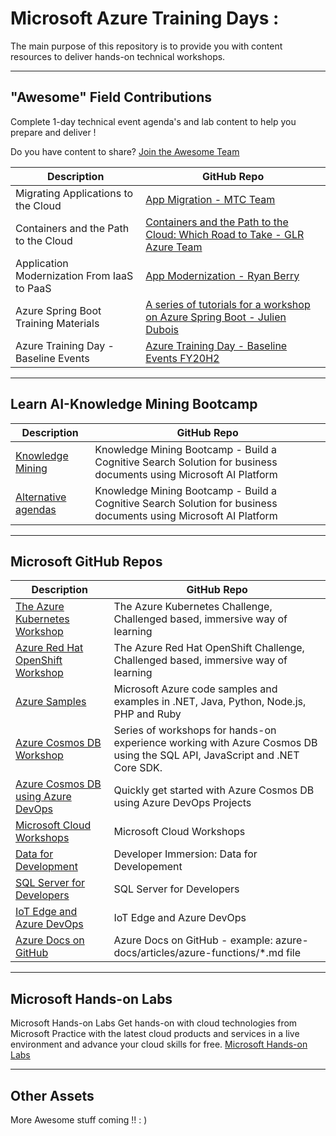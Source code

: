 # Microsoft Azure Training Days :
The main purpose of this repository is to provide you with content resources to deliver hands-on technical workshops.




<!--

    | Header 1 | Header 2 |
    | ----| ---|
    |Loooooooooooooong item 1 | looooooooooong item 2 | 

    [Contact Us](mailto:usdev@microsoft.com)


- [Microsoft Azure Training Days :](#microsoft-azure-training-days)
  - ["Awesome" Field Contributions](#%22awesome%22-field-contributions)
  - [Learn AI-Knowledge Mining Bootcamp](#learn-ai-knowledge-mining-bootcamp)
  - [Microsoft GitHub Repos](#microsoft-github-repos)
  - [Microsoft Hands-on Labs](#microsoft-hands-on-labs)
  - [Other Assets](#other-assets)

---

-->
---
## "Awesome" Field Contributions
Complete 1-day technical event agenda's and lab content to help you prepare and deliver !

Do you have content to share? [Join the Awesome Team](mailto:usdev@microsoft.com)

| Description | GitHub Repo |
| --- | --- |
| Migrating Applications to the Cloud| [App Migration - MTC Team](https://github.com/chadgms/2019AzureMigrateYourApps)|
|Containers and the Path to the Cloud | [Containers and the Path to the Cloud: Which Road to Take - GLR Azure Team](https://github.com/GLRAzure/containers-path-to-cloud)|
| Application Modernization From IaaS to PaaS| [App Modernization - Ryan Berry](https://github.com/RyanTBerry/RyBerryPublic/tree/master/AppModernization)|
| Azure Spring Boot Training Materials | [A series of tutorials for a workshop on Azure Spring Boot - Julien Dubois](https://github.com/microsoft/azure-spring-cloud-training)|
| Azure Training Day - Baseline Events | [Azure Training Day - Baseline Events  FY20H2](https://microsoft.sharepoint.com/sites/Events/SitePages/Baseline.aspx)|


---

## Learn AI-Knowledge Mining Bootcamp

| Description | GitHub Repo |
| --- | --- | 
| [Knowledge Mining](https://azure.github.io/LearnAI-KnowledgeMiningBootcamp/) | Knowledge Mining Bootcamp - Build a Cognitive Search Solution for business documents using Microsoft AI Platform |
| [Alternative agendas](https://azure.github.io/LearnAI-KnowledgeMiningBootcamp/)  | Knowledge Mining Bootcamp - Build a Cognitive Search Solution for business documents using Microsoft AI Platform |

---

## Microsoft GitHub Repos

| Description | GitHub Repo |
| --- | --- | 
| [The Azure Kubernetes Workshop](https://aksworkshop.io/) | The Azure Kubernetes Challenge, Challenged based, immersive way of learning  |
| [Azure Red Hat OpenShift Workshop](https://aroworkshop.io/) | The Azure Red Hat OpenShift Challenge, Challenged based, immersive way of learning  |
| [Azure Samples](https://github.com/azure-samples) | Microsoft Azure code samples and examples in .NET, Java, Python, Node.js, PHP and Ruby |
| [Azure Cosmos DB Workshop](https://cosmosdb.github.io/labs/)  | Series of workshops for hands-on experience working with Azure Cosmos DB using the SQL API, JavaScript and .NET Core SDK. |
| [Azure Cosmos DB using Azure DevOps](https://github.com/CosmosDB/labs/blob/master/devops/devops.md)  | Quickly get started with Azure Cosmos DB using Azure DevOps Projects |
| [Microsoft Cloud Workshops](https://github.com/microsoft/MCW) |Microsoft Cloud Workshops  |
| [Data for Development](https://github.com/Microsoft/developer-immersion-data)| Developer Immersion: Data for Developement|
| [SQL Server for Developers](https://github.com/Microsoft/sqldev/) | SQL Server for Developers |
| [IoT Edge and Azure DevOps](https://github.com/toolboc/IoTEdge-DevOps) | IoT Edge and Azure DevOps |
| [Azure Docs on GitHub](https://github.com/MicrosoftDocs/azure-docs/tree/master/articles) | Azure Docs on GitHub - example:  azure-docs/articles/azure-functions/*.md file |


---

## Microsoft Hands-on Labs 
Microsoft Hands-on Labs 
Get hands-on with cloud technologies from Microsoft
Practice with the latest cloud products and services in a live environment and advance your cloud skills for free.
[Microsoft Hands-on Labs ](https://www.microsoft.com/handsonlabs)






---

## Other Assets
More Awesome stuff coming !! : )

<!--

 Command | Description | New |
| --------------------- | --------------------- | --|
| `git status` | List all *new or modified* files |
| `git diff` | Show file differences that **haven't been** staged |



|             |          Grouping           ||
First Header  | Second Header | Third Header |
 ------------ | :-----------: | -----------: |
Content       |          *Long Cell*        ||
Content       |   **Cell**    |         Cell |


|             |          Grouping           ||
First Header  | Second Header | Third Header |
 ------------ | :-----------: | -----------: |
 [Azure Samples](https://github.com/azure-samples)       |          Microsoft Azure code samples and examples in .NET, Java, Python, Node.js, PHP and Ruby        | Column S|
[Azure Samples](https://github.com/azure-samples)       |          Series of workshops for hands-on experience working with Azure Cosmos DB using the SQL API, JavaScript and .NET Core SDK.          | Column S|
Content       |   **Cell**    |         Cell |

>